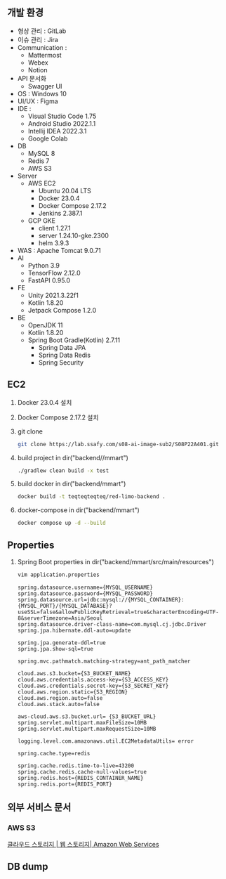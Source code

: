 ## 개발 환경

- 형상 관리 : GitLab
- 이슈 관리 : Jira
- Communication :
    - Mattermost
    - Webex
    - Notion
- API 문서화
    - Swagger UI
- OS : Windows 10
- UI/UX : Figma
- IDE :
    - Visual Studio Code 1.75
    - Android Studio 2022.1.1
    - Intellij IDEA 2022.3.1
    - Google Colab
- DB
    - MySQL 8
    - Redis 7
    - AWS S3
- Server
    - AWS EC2
        - Ubuntu 20.04 LTS
        - Docker 23.0.4
        - Docker Compose 2.17.2
        - Jenkins 2.387.1
    - GCP GKE
        - client 1.27.1
        - server 1.24.10-gke.2300
        - helm 3.9.3
- WAS : Apache Tomcat 9.0.71
- AI
    - Python 3.9
    - TensorFlow 2.12.0
    - FastAPI 0.95.0
- FE
    - Unity 2021.3.22f1
    - Kotlin 1.8.20
    - Jetpack Compose 1.2.0
- BE
    - OpenJDK 11
    - Kotlin 1.8.20
    - Spring Boot Gradle(Kotlin) 2.7.11
        - Spring Data JPA
        - Spring Data Redis
        - Spring Security

## EC2

1. Docker 23.0.4 설치
2. Docker Compose 2.17.2 설치
3. git clone
    
    ```bash
    git clone https://lab.ssafy.com/s08-ai-image-sub2/S08P22A401.git
    ```
    
4. build project in dir("backend//mmart")
    
    ```bash
    ./gradlew clean build -x test
    ```

6. build docker in dir("backend/mmart")

    ```bash
    docker build -t teqteqteqteq/red-limo-backend .
    ```

7. docker-compose in dir("backend/mmart")
    
    ```bash
    docker compose up -d --build
    ```
    
## Properties

1. Spring Boot properties in dir("backend/mmart/src/main/resources")

    ```bash
    vim application.properties
    ```
    ```
    spring.datasource.username={MYSQL_USERNAME}
    spring.datasource.password={MYSQL_PASSWORD}
    spring.datasource.url=jdbc:mysql://{MYSQL_CONTAINER}:{MYSQL_PORT}/{MYSQL_DATABASE}?useSSL=false&allowPublicKeyRetrieval=true&characterEncoding=UTF-8&serverTimezone=Asia/Seoul
    spring.datasource.driver-class-name=com.mysql.cj.jdbc.Driver
    spring.jpa.hibernate.ddl-auto=update

    spring.jpa.generate-ddl=true
    spring.jpa.show-sql=true

    spring.mvc.pathmatch.matching-strategy=ant_path_matcher

    cloud.aws.s3.bucket={S3_BUCKET_NAME}
    cloud.aws.credentials.access-key={S3_ACCESS_KEY}
    cloud.aws.credentials.secret-key={S3_SECRET_KEY}
    cloud.aws.region.static={S3_REGION}
    cloud.aws.region.auto=false
    cloud.aws.stack.auto=false

    aws-cloud.aws.s3.bucket.url= {S3_BUCKET_URL}
    spring.servlet.multipart.maxFileSize=10MB
    spring.servlet.multipart.maxRequestSize=10MB

    logging.level.com.amazonaws.util.EC2MetadataUtils= error

    spring.cache.type=redis

    spring.cache.redis.time-to-live=43200
    spring.cache.redis.cache-null-values=true
    spring.redis.host={REDIS_CONTAINER_NAME}
    spring.redis.port={REDIS_PORT}
    ```
    

## 외부 서비스 문서

### AWS S3

[클라우드 스토리지 | 웹 스토리지| Amazon Web Services](https://aws.amazon.com/ko/s3/?did=ap_card&trk=ap_card)

## DB dump
